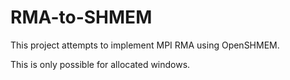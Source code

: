 RMA-to-SHMEM
============

This project attempts to implement MPI RMA using OpenSHMEM.

This is only possible for allocated windows.